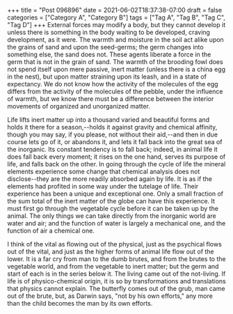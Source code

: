 +++
title = "Post 096896"
date = 2021-06-02T18:37:38-07:00
draft = false
categories = ["Category A", "Category B"]
tags = ["Tag A", "Tag B", "Tag C", "Tag D"]
+++
External forces may modify a body, but they cannot develop it unless there is something in the body waiting to be developed, craving development, as it were. The warmth and moisture in the soil act alike upon the grains of sand and upon the seed-germs; the germ changes into something else, the sand does not. These agents liberate a force in the germ that is not in the grain of sand. The warmth of the brooding fowl does not spend itself upon mere passive, inert matter (unless there is a china egg in the nest), but upon matter straining upon its leash, and in a state of expectancy. We do not know how the activity of the molecules of the egg differs from the activity of the molecules of the pebble, under the influence of warmth, but we know there must be a difference between the interior movements of organized and unorganized matter.

Life lifts inert matter up into a thousand varied and beautiful forms and holds it there for a season,--holds it against gravity and chemical affinity, though you may say, if you please, not without their aid,--and then in due course lets go of it, or abandons it, and lets it fall back into the great sea of the inorganic. Its constant tendency is to fall back; indeed, in animal life it does fall back every moment; it rises on the one hand, serves its purpose of life, and falls back on the other. In going through the cycle of life the mineral elements experience some change that chemical analysis does not disclose--they are the more readily absorbed again by life. It is as if the elements had profited in some way under the tutelage of life. Their experience has been a unique and exceptional one. Only a small fraction of the sum total of the inert matter of the globe can have this experience. It must first go through the vegetable cycle before it can be taken up by the animal. The only things we can take directly from the inorganic world are water and air; and the function of water is largely a mechanical one, and the function of air a chemical one.

I think of the vital as flowing out of the physical, just as the psychical flows out of the vital, and just as the higher forms of animal life flow out of the lower. It is a far cry from man to the dumb brutes, and from the brutes to the vegetable world, and from the vegetable to inert matter; but the germ and start of each is in the series below it. The living came out of the not-living. If life is of physico-chemical origin, it is so by transformations and translations that physics cannot explain. The butterfly comes out of the grub, man came out of the brute, but, as Darwin says, "not by his own efforts," any more than the child becomes the man by its own efforts.
